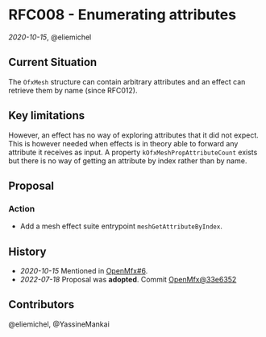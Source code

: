 RFC008 - Enumerating attributes
===============================

*2020-10-15*, @eliemichel

Current Situation
-----------------

The `OfxMesh` structure can contain arbitrary attributes and an effect can retrieve them by name (since RFC012).

Key limitations
---------------

However, an effect has no way of exploring attributes that it did not expect. This is however needed when effects is in theory able to forward any attribute it receives as input. A property `kOfxMeshPropAttributeCount` exists but there is no way of getting an attribute by index rather than by name.

Proposal
--------

### Action

 - Add a mesh effect suite entrypoint `meshGetAttributeByIndex`.

History
-------

 - *2020-10-15* Mentioned in [OpenMfx#6](https://github.com/eliemichel/OpenMfx/issues/6).
 - *2022-07-18* Proposal was **adopted**. Commit [OpenMfx@33e6352](https://github.com/eliemichel/OpenMfx/commit/33e635296caec70201cfdbd82393cc033a9c318c)

Contributors
------------

@eliemichel, @YassineMankai
